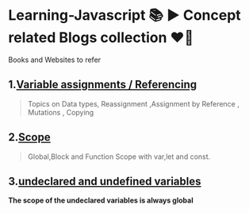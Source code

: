 # Learning-Javascript :books: ▶️ Concept related Blogs collection :heart_on_fire:
  Books and Websites to refer 

## 1.[Variable assignments / Referencing](https://www.sitepoint.com/variable-assignment-mutation-javascript/)
> Topics on Data types, Reassignment ,Assignment by Reference , Mutations ,  Copying
## 2.[Scope](https://www.w3schools.com/js/js_scope.asp)
> Global,Block and Function Scope with var,let and const.
## 3.[undeclared and undefined variables](https://www.geeksforgeeks.org/what-are-undeclared-and-undefined-variables-in-javascript/)
**The scope of the undeclared variables is always global**
